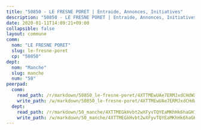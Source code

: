 ```yaml
---
title: "50850 - LE FRESNE PORET | Entraide, Annonces, Initiatives"
description: "50850 - LE FRESNE PORET | Entraide, Annonces, Initiatives"
date: 2020-01-11T14:09:21+09:00
collapsible: false
layout: commune
comm:
  nom: "LE FRESNE PORET"
  slug: le-fresne-poret
  cp: "50850"
dept:
  nom: "Manche"
  slug: manche
  num: "50"
peerpad:
  comm:
    read_path: /r/markdown/50850_le-fresne-poret/4XTTMEwUAe7ERMJxdCHdWXXSemPeEJjRX2Ek9PaSf6Bx9W7VD
    write_path: /w/markdown/50850_le-fresne-poret/4XTTMEwUAe7ERMJxdCHdWXXSemPeEJjRX2Ek9PaSf6Bx9W7VD-K3TgUpwA8cChvwUqZYPpPkPQkewaA1AdncUSAdBJd4vMmTN9ecRq1tJhZnygEG7PDxEYgmVD9NBvKGeGDjMhohBMDzXBQ4pQQYqByobQ2GYHUsKLahYMoFAffy4jFeYpodwHCnHy
  dept:
    read_path: /r/markdown/50_manche/4XTTMEGkHvbt2wXFyvTQYEaMKhHk6haGH1SzsRNevKgBDTuXr
    write_path: /w/markdown/50_manche/4XTTMEGkHvbt2wXFyvTQYEaMKhHk6haGH1SzsRNevKgBDTuXr-K3TgUSx1rwmRRLqHcTLLdo4dVfTRKvf94KKagmUFPevWSp2f9nuc6fJF25TtLArzK8teuQ5TvuAMqW38N2MYgT18hBoXtjmKX9WuSn2vkujmSJPp3gF4gsuMmfEM8Th4Ap94heFE
---
```


